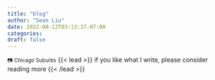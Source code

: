 ```yaml
---
title: "blog"
author: "Sean Liu"
date: 2022-08-12T03:13:37-07:00
categories:
draft: false
---
```

<small>:camera: Chicago Suburbs</small>
{{< lead >}} if you like what I write, please consider reading more {{< /lead >}}

